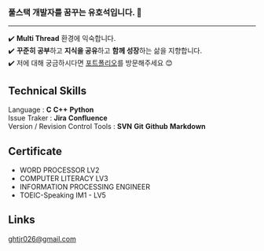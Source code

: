 ### 풀스택 개발자를 꿈꾸는 유호석입니다. 👋
---
✔️ **Multi Thread** 환경에 익숙합니다. <br>
✔️ **꾸준히 공부**하고 **지식을 공유**하고 **함께 성장**하는 삶을 지향합니다. <br>
✔️ 저에 대해 궁금하시다면 [포트폴리오](https://ghtjr026.github.io/)를 방문해주세요 😊 <br>

## Technical Skills
Language : **C** **C++** **Python** <br>
Issue Traker : **Jira** **Confluence** <br>
Version / Revision Control Tools : **SVN** **Git** **Github** **Markdown** <br>

## Certificate
 - WORD PROCESSOR LV2
 - COMPUTER LITERACY LV3
 - INFORMATION PROCESSING ENGINEER
 - TOEIC-Speaking IM1 - LV5

## Links
<ghtjr026@gmail.com>

<!--
**ghtjr026/ghtjr026** is a ✨ _special_ ✨ repository because its `README.md` (this file) appears on your GitHub profile.

Here are some ideas to get you started:

- 🔭 I’m currently working on ...
- 🌱 I’m currently learning ...
- 👯 I’m looking to collaborate on ...
- 🤔 I’m looking for help with ...
- 💬 Ask me about ...
- 📫 How to reach me: ...
- 😄 Pronouns: ...
- ⚡ Fun fact: ...
-->
